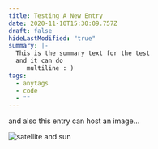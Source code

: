 ```yaml
---
title: Testing A New Entry
date: 2020-11-10T15:30:09.757Z
draft: false
hideLastModified: "true"
summary: |-
  This is the summary text for the test
  and it can do
     multiline : )
tags:
  - anytags
  - code
  - ""
---
```

and also this entry can host an image...



![satellite and sun](/images/solar_orbiter_artist_impression_20190916_1_0.jpg)